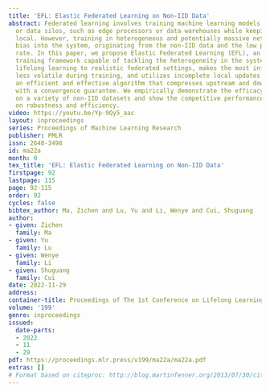 ```yaml
---
title: 'EFL: Elastic Federated Learning on Non-IID Data'
abstract: Federated learning involves training machine learning models over devices
  or data silos, such as edge processors or data warehouses while keeping the data
  local. However, training in heterogeneous and potentially massive networks introduces
  bias into the system, originating from the non-IID data and the low participation
  rate. In this paper, we propose Elastic Federated Learning (EFL), an unbiased federated
  training framework capable of tackling the heterogeneity in the system. EFL extends
  lifelong learning to realistic federated settings, makes the most informative parameters
  less volatile during training, and utilizes incomplete local updates. It is also
  an efficient and effective algorithm that compresses upstream and downstream communications
  with a convergence guarantee. We empirically demonstrate the efficacy of our framework
  on a variety of non-IID datasets and show the competitive performance of the algorithm
  on robustness and efficiency.
video: https://youtu.be/Yp-9Qy5_aac
layout: inproceedings
series: Proceedings of Machine Learning Research
publisher: PMLR
issn: 2640-3498
id: ma22a
month: 0
tex_title: 'EFL: Elastic Federated Learning on Non-IID Data'
firstpage: 92
lastpage: 115
page: 92-115
order: 92
cycles: false
bibtex_author: Ma, Zichen and Lu, Yu and Li, Wenye and Cui, Shuguang
author:
- given: Zichen
  family: Ma
- given: Yu
  family: Lu
- given: Wenye
  family: Li
- given: Shuguang
  family: Cui
date: 2022-11-29
address:
container-title: Proceedings of The 1st Conference on Lifelong Learning Agents
volume: '199'
genre: inproceedings
issued:
  date-parts:
  - 2022
  - 11
  - 29
pdf: https://proceedings.mlr.press/v199/ma22a/ma22a.pdf
extras: []
# Format based on citeproc: http://blog.martinfenner.org/2013/07/30/citeproc-yaml-for-bibliographies/
---
```

